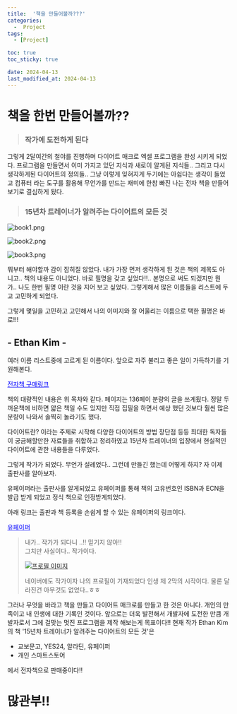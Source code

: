 ```yaml
---
title:  '책을 만들어볼까???'
categories:
  -  Project
tags:
  - [Project]

toc: true
toc_sticky: true

date: 2024-04-13
last_modified_at: 2024-04-13
---
```




# 책을 한번 만들어볼까??

> ### 작가에 도전하게 된다

그렇게 2달여간의 철야를 진행하며 다이어트 매크로 엑셀 프로그램을 완성 시키게 되었다.
프로그램을 만들면서 이미 가지고 있던 지식과 새로이 알게된 지식들.. 그리고 다시 생각하게된 다이어트의 정의들..
그냥 이렇게 잊혀지게 두기에는 아쉽다는 생각이 들었고 컴퓨터 라는 도구를 활용해 무언가를 만드는 재미에 한참 빠진 
나는 전자 책을 만들어 보기로 결심하게 됬다.

> ### 15년차 트레이너가 알려주는 다이어트의 모든 것

![book1.png](..%2Fassets%2Fimg%2Fbook1.png)

![book2.png](..%2Fassets%2Fimg%2Fbook2.png)

![book3.png](..%2Fassets%2Fimg%2Fbook3.png)


뭐부터 해야할까 감이 잡히질 않았다. 내가 가장 먼저 생각하게 된 것은 책의 제목도 아니고..
책의 내용도 아니었다. 바로 필명을 갖고 싶었다!!..
본명으로 써도 되겠지만 뭔가.. 나도 한번 필명 이란 것을 지어 보고 싶었다. 그렇게해서 많은 이름들을 리스트에 두고 고민하게 되었다.

그렇게 몇일을 고민하고 고민해서 나의 이미지와 잘 어울리는 이름으로 택한 필명은 바로!!!

## - Ethan Kim  -

여러 이름 리스트중에 고르게 된 이름이다. 앞으로 자주 불리고 좋은 일이 가득하기를 기원해본다.

<a href="https://smartstore.naver.com/oasisefit/products/10053850420" style="color:blue;">전자책 구매링크</a>

책의 대량적인 내용은 위 목차와 같다. 페이지는 136페이 분량의 글을 쓰게됬다.
정말 두꺼운책에 비하면 얇은 책일 수도 있지만 직접 집필을 하면서 예상 했던 것보다 훨씬 많은 분량이 나와서 솔찍히 놀라기도 했다.

다이어트란? 이라는 주제로 시작해 다양한 다이어트의 방법 장단점 등등
최대한 독자들이 궁금해할만한 자료들을 취합하고 정리하였고 15년차 트레이너의 입장에서 현실적인 다이어트에 관한 내용들을 다루었다.

그렇게 작가가 되었다. 무언가 설레었다.. 그런데 만들긴 했는데 어떻게 하지? 자 이제 출판사를 알아보자.

유페이퍼라는 출판사를 알게되었고 유페이퍼를 통해 책의 고유번호인 ISBN과 ECN을 발급 받게 되었고 정식 책으로 인정받게되었다.

아래 링크는 출판과 책 등록을 손쉽게 할 수 있는 유페이퍼의 링크이다.

<a href="https://upaper.kr/" style="color:blue;">유페이퍼</a>


> 내가.. 작가가 되다니 ..!! 믿기지 않아!!<br/>
> 그치만 사실이다.. 작가이다. <br/>
> 
> [![프로필 이미지](../assets/img/naverprofile.png)](https://search.naver.com/search.naver?where=nexearch&sm=tab_etc&mra=bjky&x_csa=%7B%22fromUi%22%3A%22kb%22%7D&pkid=1&os=33800093&qvt=0&query=%EA%B9%80%EC%9E%AC%ED%98%84%20%ED%94%84%EB%A1%9C%ED%95%84)
> 
> 네이버에도 작가이자 나의 프로필이 기재되었다
> 인생 제 2막의 시작이다. 물론 달라진건 아무것도 없었다..ㅎㅎ

그러나 무엇을 바라고 책을 만들고 다이어트 매크로를 만들고 한 것은 아니다.
개인의 만족이고 내 인생에 대한 기록인 것이다.
앞으로는 더욱 발전해서 개발자에 도전한 만큼 개발자로서 그에 걸맞는 멋진 프로그램을 제작 해보는게 목표이다!!
현재 작가 Ethan Kim의 책 '15년차 트레이너가 알려주는 다이어트의 모든 것'은 
- 교보문고, YES24, 알라딘, 유페이퍼
- 개인 스마트스토어

에서 전자책으로 판매중이다!!
# 많관부!!



